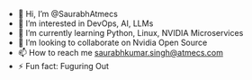 - 👋 Hi, I’m @SaurabhAtmecs
- 👀 I’m interested in DevOps, AI, LLMs
- 🌱 I’m currently learning Python, Linux, NVIDIA Microservices
- 💞️ I’m looking to collaborate on Nvidia Open Source
- 📫 How to reach me saurabhkumar.singh@atmecs.com
- ⚡ Fun fact: Fuguring Out

<!---
SaurabhAtmecs/SaurabhAtmecs is a ✨ special ✨ repository because its `README.md` (this file) appears on your GitHub profile.
You can click the Preview link to take a look at your changes.
--->
